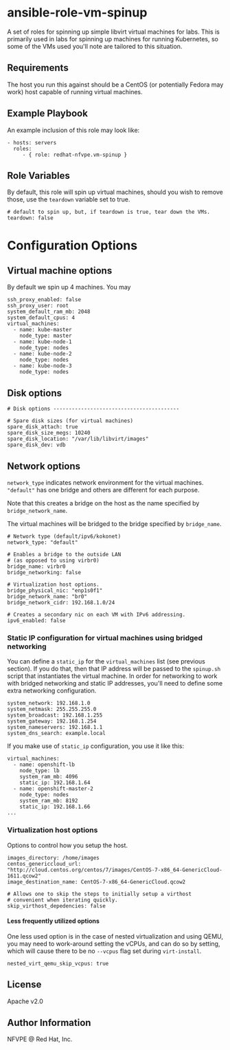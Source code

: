 # ansible-role-vm-spinup

A set of roles for spinning up simple libvirt virtual machines for labs. This is primarily used in labs for spinning up machines for running Kubernetes, so some of the VMs used you'll note are tailored to this situation.

## Requirements

The host you run this against should be a CentOS (or potentially Fedora may work) host capable of running virtual machines.

## Example Playbook

An example inclusion of this role may look like:

    - hosts: servers
      roles:
         - { role: redhat-nfvpe.vm-spinup }

## Role Variables

By default, this role will spin up virtual machines, should you wish to remove those, use the `teardown` variable set to true.

```
# default to spin up, but, if teardown is true, tear down the VMs.
teardown: false
```

# Configuration Options

## Virtual machine options

By default we spin up 4 machines. You may

```
ssh_proxy_enabled: false
ssh_proxy_user: root
system_default_ram_mb: 2048
system_default_cpus: 4
virtual_machines:
  - name: kube-master
    node_type: master
  - name: kube-node-1
    node_type: nodes
  - name: kube-node-2
    node_type: nodes
  - name: kube-node-3
    node_type: nodes
```

## Disk options

```
# Disk options -----------------------------------------

# Spare disk sizes (for virtual machines)
spare_disk_attach: true
spare_disk_size_megs: 10240
spare_disk_location: "/var/lib/libvirt/images"
spare_disk_dev: vdb
```

## Network options

`network_type` indicates network environment for the virtual machines. `"default"` has one bridge and others are different for each purpose.

Note that this creates a bridge on the host as the name specified by `bridge_network_name`.

The virtual machines will be bridged to the bridge specified by `bridge_name`.

```
# Network type (default/ipv6/kokonet)
network_type: "default"

# Enables a bridge to the outside LAN
# (as opposed to using virbr0)
bridge_name: virbr0
bridge_networking: false

# Virtualization host options.
bridge_physical_nic: "enp1s0f1"
bridge_network_name: "br0"
bridge_network_cidr: 192.168.1.0/24

# Creates a secondary nic on each VM with IPv6 addressing.
ipv6_enabled: false
```

### Static IP configuration for virtual machines using bridged networking

You can define a `static_ip` for the `virtual_machines` list (see previous
section). If you do that, then that IP address will be passed to the
`spinup.sh` script that instantiates the virtual machine. In order for
networking to work with bridged networking and static IP addresses, you'll need
to define some extra networking configuration.

```
system_network: 192.168.1.0
system_netmask: 255.255.255.0
system_broadcast: 192.168.1.255
system_gateway: 192.168.1.254
system_nameservers: 192.168.1.1
system_dns_search: example.local
```

If you make use of `static_ip` configuration, you use it like this:

```
virtual_machines:
  - name: openshift-lb
    node_type: lb
    system_ram_mb: 4096
    static_ip: 192.168.1.64
  - name: openshift-master-2
    node_type: nodes
    system_ram_mb: 8192
    static_ip: 192.168.1.66
...
```

### Virtualization host options

Options to control how you setup the host.

```
images_directory: /home/images
centos_genericcloud_url: "http://cloud.centos.org/centos/7/images/CentOS-7-x86_64-GenericCloud-1611.qcow2"
image_destination_name: CentOS-7-x86_64-GenericCloud.qcow2

# Allows one to skip the steps to initially setup a virthost
# convenient when iterating quickly.
skip_virthost_depedencies: false
```

#### Less frequently utilized options

One less used option is in the case of nested virtualization and using QEMU, 
you may need to work-around setting the vCPUs, and can do so by setting, which 
will cause there to be no `--vcpus` flag set during `virt-install`.

```
nested_virt_qemu_skip_vcpus: true
```


## License

Apache v2.0

## Author Information

NFVPE @ Red Hat, Inc.
